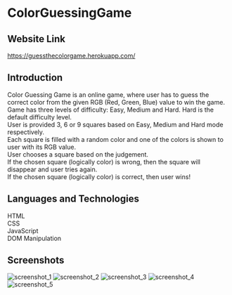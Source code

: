 # ColorGuessingGame

## Website Link
https://guessthecolorgame.herokuapp.com/

## Introduction

Color Guessing Game is an online game, where user has to guess the correct color from the given RGB (Red, Green, Blue) value to win the game.\
Game has three levels of difficulty: Easy, Medium and Hard. Hard is the default difficulty level.\
User is provided 3, 6 or 9 squares based on Easy, Medium and Hard mode respectively.\
Each square is filled with a random color and one of the colors is shown to user with its RGB value.\
User chooses a square based on the judgement.\
If the chosen square (logically color) is wrong, then the square will disappear and user tries again.\
If the chosen square (logically color) is correct, then user wins!

## Languages and Technologies

HTML\
CSS\
JavaScript\
DOM Manipulation

## Screenshots
![screenshot_1](https://user-images.githubusercontent.com/37359125/53103168-17aa8e80-34fb-11e9-9a63-8c32a4b1ae23.png)
![screenshot_2](https://user-images.githubusercontent.com/37359125/53103169-17aa8e80-34fb-11e9-8262-f0ae0eaea5a1.png)
![screenshot_3](https://user-images.githubusercontent.com/37359125/53103170-17aa8e80-34fb-11e9-8ff8-904854267b54.png)
![screenshot_4](https://user-images.githubusercontent.com/37359125/53103171-17aa8e80-34fb-11e9-8e4b-062c49685636.png)
![screenshot_5](https://user-images.githubusercontent.com/37359125/53103166-1711f800-34fb-11e9-8b2c-72928a259bc5.png)
